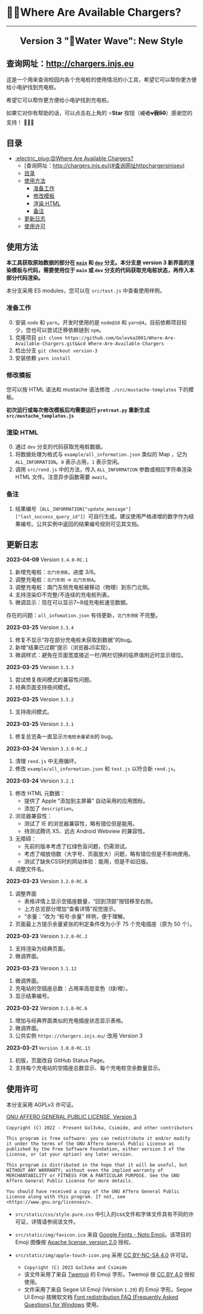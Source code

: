 # :electric_plug::rage:Where Are Available Chargers?

---

<p align="center" style="font-size: 1.5rem; font-weight:bold;">Version 3 "🌊Water Wave": New Style</p>

## 查询网址：<http://chargers.injs.eu>

这是一个用来查询校园内各个充电桩的使用情况的小工具，希望它可以帮你更方便给小电驴找到充电桩。

希望它可以帮你更方便给小电驴找到充电桩。

如果它对你有帮助的话，可以点击右上角的 :star:**Star** 按钮（~~或者**v我50**~~）感谢您的支持！ :tada::tada::tada:

## 目录
- [:electric\_plug::rage:Where Are Available Chargers?](#electric_plugragewhere-are-available-chargers)
  - [查询网址：http://chargers.injs.eu](#查询网址httpchargersinjseu)
  - [目录](#目录)
  - [使用方法](#使用方法)
    - [准备工作](#准备工作)
    - [修改模板](#修改模板)
    - [渲染 HTML](#渲染-html)
    - [备注](#备注)
  - [更新日志](#更新日志)
  - [使用许可](#使用许可)


## 使用方法

**本工具获取原始数据的部分在 [`main`](https://github.com/Golevka2001/Where-Are-Available-Chargers/tree/main) 和 [`dev`](https://github.com/Golevka2001/Where-Are-Available-Chargers/tree/dev) 分支。本分支是 version 3 新界面的渲染模板与代码，需要使用位于 `main` 或 `dev` 分支的代码获取充电桩状态，再传入本部分代码渲染。**

本分支采用 ES modules，您可以在 `src/test.js` 中查看使用样例。

### 准备工作
0. 安装 `node` 和 `yarn`。开发时使用的是 `node@18` 和 `yarn@4`。目前依赖项目较少，您也可以尝试迁移依赖链到 `npm`。
1. 克隆项目 `git clone https://github.com/Golevka2001/Where-Are-Available-Chargers.git&&cd Where-Are-Available-Chargers`
2. 检出分支 `git checkout version-3`
3. 安装依赖 `yarn install` 

### 修改模板
您可以按 HTML 语法和 mustache 语法修改 `./src/mustache-templates` 下的模板。

**初次运行或每次修改模板后均需要运行 `pretreat.py` 重新生成 `src/mustache_templates.js`**

### 渲染 HTML
0. 通过 `dev` 分支的代码获取充电桩数据。
1. 将数据处理为格式与 `example/all_information.json` 类似的 Map ，记为 `ALL_INFORMATION`。`0` 表示占用，`1` 表示空闲。
2. 调用 `src/rend.js` 中的方法，传入 `ALL_INFORMATION` 参数或相应字符串渲染 HTML 文件。注意异步函数需要 `await`。

### 备注
1. 结果编号（`ALL_INFORMATION["update_message"]["last_success_query_id"]`）可自行生成。建议使用严格递增的数字作为结果编号。公共实例中返回的结果编号规则可见其文档。

## 更新日志

**2023-04-09** Version `3.4.0-RC.1`
1. 新增充电桩：`北门东侧B`，进度 3/6。
2. 调整充电桩：`北门东侧` -> `北门东侧A`。
3. 调整充电桩：南门东侧充电桩被移动（物理）到东门北侧。
4. 支持渲染ID不完整/不连续的充电桩列表。
5. 微调显示：现在可以显示7\~8组充电桩速览数据。

存在的问题：`all_infomation.json` 有待更新，`北门东侧B` 不完整。

**2023-03-25** Version `3.3.4`
1. 修复不显示“存在部分充电桩未获取到数据”的bug。
2. 新增“结果已过期”提示（浏览器JS实现）。
3. 微调样式：避免在页面宽度接近一栏/两栏切换的临界值附近时显示错位。

**2023-03-25** Version `3.3.3`
1. 尝试修复夜间模式的兼容性问题。
2. 经典页面支持夜间模式。

**2023-03-25** Version `3.3.2`
1. 支持夜间模式。

**2023-03-25** Version `3.3.1`
1. 修复总览条一直显示`充电桩余量紧张`的 bug。

**2023-03-24** Version `3.3.0-RC.2`
1. 清理 `rend.js` 中无用循环。
2. 修改 `example/all_information.json` 和 `test.js` 以符合新 `rend.js`。

**2023-03-24** Version `3.2.1`
1. 修改 HTML 元数据：
   - 提供了 Apple “添加到主屏幕” 自动采用的应用图标。
   - 添加了 `description`。
2. 浏览器兼容性：
   - 测试了 IE 的浏览器兼容性，略有错位但是能用。
   - 待测试腾讯 X5、远古 Android Webview 的兼容性。
3. 无障碍：
   - 先前的版本考虑了红绿色盲问题，仍需测试。
   - 考虑了缩放倍数（大字号、页面放大）问题，略有错位但是不影响使用。
   - 测试了缺失CSS时的网站体验：能用，但是不如旧版。
4. 调整文件名。

**2023-03-23** Version `3.2.0-RC.6`
1. 调整界面
   - 表格详情上显示空插座数量，“回到顶部”按钮移至右侧。
   - 上方总览部分增加“查看详情”视觉提示。
   - “余量：”改为 “桩号·余量” 样例，便于理解。
2. 页面最上方提示余量紧张的判定条件改为小于 75 个充电插座（原为 50 个）。

**2023-03-23** Version `3.2.0-RC.2`
1. 支持渲染为经典页面。
2. 微调界面。

**2023-03-23** Version `3.1.12`
1. 微调界面。
2. 充电站的空插座总数：占用率高低变色（绿/橙）。
3. 显示结果编号。

**2023-03-22** Version `3.1.0-RC.6`
1. 增加与经典界面类似的充电插座状态显示表格。
2. 微调界面。
3. 公共实例 `https://chargers.injs.eu/` 改用 Version 3

**2023-03-21** `Version 3.0.0-RC.13`
1. 初版，页面改自 GitHub Status Page。
2. 支持每个充电站的空插座总数显示、每个充电桩空余数量显示。


## 使用许可

本分支采用 AGPLv3 许可证。 

[GNU AFFERO GENERAL PUBLIC LICENSE, Version 3](https://www.gnu.org/licenses/agpl-3.0.html)

```
Copyright (C) 2022 - Present Gol3vka, Csimide, and other contributors

This program is free software: you can redistribute it and/or modify it under the terms of the GNU Affero General Public License as published by the Free Software Foundation, either version 3 of the License, or (at your option) any later version.

This program is distributed in the hope that it will be useful, but WITHOUT ANY WARRANTY; without even the implied warranty of MERCHANTABILITY or FITNESS FOR A PARTICULAR PURPOSE. See the GNU Affero General Public License for more details.

You should have received a copy of the GNU Affero General Public License along with this program. If not, see <https://www.gnu.org/licenses/>.
```


- `src/static/css/style.pure.css` 中引入的css文件和字体文件具有不同的许可证，详情请参阅该文件。

- `src/static/img/favicon.ico` 来自 [Google Fonts - Noto Emoji](https://github.com/googlefonts/noto-emoji)。该项目的 Emoji 图像按 [Apache license, version 2.0](http://www.apache.org/licenses/LICENSE-2.0) 授权。

- `src/static/img/apple-touch-icon.png` 采用 [CC BY-NC-SA 4.0](https://creativecommons.org/licenses/by-nc-sa/4.0/) 许可证。
  - `Copyright (C) 2023 Gol3vka and Csimide`
  - 该文件采用了来自 [Twemoji](https://github.com/twitter/twemoji) 的 Emoji 字形。Twemoji 按 [CC BY 4.0](https://creativecommons.org/licenses/by/4.0/) 授权使用。
  - 文件采用了来自 Segoe UI Emoji (Version `1.29`) 的 Emoji 字形。Segoe UI Emoji 按微软文档 [Font redistribution FAQ (Frequently Asked Questions) for Windows](https://learn.microsoft.com/en-us/typography/fonts/font-faq) 使用。
